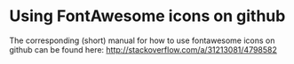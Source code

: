 # Using FontAwesome icons on github
The corresponding (short) manual for how to use fontawesome icons on github can be found here: http://stackoverflow.com/a/31213081/4798582

